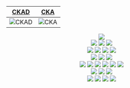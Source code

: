 

<div align="center">
	
|[CKAD](https://www.credly.com/earner/earned/badge/4fa3cde8-b033-41db-b3ae-65ef0fd79b28)|[CKA](https://www.credly.com/earner/earned/badge/26892ea2-d25d-47f7-945c-74c9e5308db1)|
|------|---|
|![CKAD](https://images.credly.com/size/110x110/images/f88d800c-5261-45c6-9515-0458e31c3e16/ckad_from_cncfsite.png) |![CKA](https://images.credly.com/size/120x120/images/8b8ed108-e77d-4396-ac59-2504583b9d54/cka_from_cncfsite__281_29.png) |

</div>

<div align="center">
	<img src="https://img.shields.io/badge/AWS-232F3E?style=flat&logo=AmazonAWS&logoColor=white" />
<!-- 	<img src="https://img.shields.io/badge/AWS S3-569A31?style=flat&logo=AmazonS3&logoColor=white" />
	<img src="https://img.shields.io/badge/AWS Lambda-FF9900?style=flat&logo=awslambda&logoColor=white" />
	<img src="https://img.shields.io/badge/AWS RDS-527FFF?style=flat&logo=amazonrds&logoColor=white" />
	<img src="https://img.shields.io/badge/AWS EC2-FF9900?style=flat&logo=amazonec2&logoColor=white" />
	<img src="https://img.shields.io/badge/AWS Cloudwatch-FF4F8B?style=flat&logo=amazoncloudwatch&logoColor=white" />
	<img src="https://img.shields.io/badge/AWS EKS-FF9900?style=flat&logo=amazoneks&logoColor=white" />
	<img src="https://img.shields.io/badge/AWS SQS-FF4F8B?style=flat&logo=amazonsqs&logoColor=white" />	
	<img src="https://img.shields.io/badge/AWS ROUTE53-8C4FFF?style=flat&logo=amazonroute53&logoColor=white" />	 -->
</div>
<div align="center">
	<img src="https://img.shields.io/badge/kubernetes-326CE5?style=flat&logo=kubernetes&logoColor=white" />
	<img src="https://img.shields.io/badge/docker-2496ED?style=flat&logo=docker&logoColor=white" />
	<img src="https://img.shields.io/badge/helm-0F1689?style=flat&logo=helm&logoColor=white" />
</div>
<div align="center">
 	<img src="https://img.shields.io/badge/elasticsearch-005571?style=flat&logo=elasticsearch&logoColor=white" />
	<img src="https://img.shields.io/badge/grafana-F46800?style=flat&logo=grafana&logoColor=white" />
	<img src="https://img.shields.io/badge/fluentbit-49BDA5?style=flat&logo=fluentbit&logoColor=white" />
	<img src="https://img.shields.io/badge/prometheus-E6522C?style=flat&logo=prometheus&logoColor=white" />
</div>

<div align="center">
 	<img src="https://img.shields.io/badge/jenkins-D24939?style=flat&logo=jenkins&logoColor=white" />
 	<img src="https://img.shields.io/badge/github action-2088FF?style=flat&logo=githubactions&logoColor=white" />
 	<img src="https://img.shields.io/badge/argo-EF7B4D?style=flat&logo=argo&logoColor=white" />
</div>
<div align="center">
  	<img src="https://img.shields.io/badge/spring-6DB33F?style=flat&logo=spring&logoColor=white" />
	<img src="https://img.shields.io/badge/springboot-6DB33F?style=flat&logo=springboot&logoColor=white" />
	<img src="https://img.shields.io/badge/javascript-F7DF1E?style=flat&logo=javascript&logoColor=white" />
	<img src="https://img.shields.io/badge/typescript-3178C6?style=flat&logo=typescript&logoColor=white" />
	<img src="https://img.shields.io/badge/vuejs-4FC08D?style=flat&logo=vuedotjs&logoColor=white" />
	<img src="https://img.shields.io/badge/react-61DAFB?style=flat&logo=react&logoColor=white" />
</div>
<div align="center">
	<img src="https://img.shields.io/badge/git-F05032?style=flat&logo=git&logoColor=white" />
	<img src="https://img.shields.io/badge/gitlab-FC6D26?style=flat&logo=gitlab&logoColor=white" />
	<img src="https://img.shields.io/badge/github-181717?style=flat&logo=github&logoColor=white" />
</div>
<div align="center">
	<img src="https://img.shields.io/badge/jira-0052CC?style=flat&logo=jira&logoColor=white" />
	<img src="https://img.shields.io/badge/confluence-172B4D?style=flat&logo=confluence&logoColor=white" />
	<img src="https://img.shields.io/badge/notion-000000?style=flat&logo=notion&logoColor=white" />
	<img src="https://img.shields.io/badge/slack-4A154B?style=flat&logo=slack&logoColor=white" />
</div>

<br>
